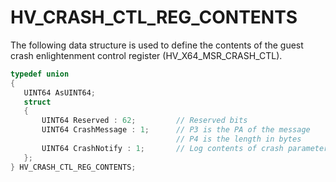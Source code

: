 # HV_CRASH_CTL_REG_CONTENTS

The following data structure is used to define the contents of the guest crash enlightenment control register (HV_X64_MSR_CRASH_CTL).

 ```c
typedef union
{
    UINT64 AsUINT64;
    struct
    {
        UINT64 Reserved : 62;         // Reserved bits
        UINT64 CrashMessage : 1;      // P3 is the PA of the message
                                      // P4 is the length in bytes
        UINT64 CrashNotify : 1;       // Log contents of crash parameter
    };
} HV_CRASH_CTL_REG_CONTENTS;
 ```
